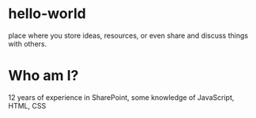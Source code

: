 # hello-world
place where you store ideas, resources, or even share and discuss things with others.
# Who am I?
12 years of experience in SharePoint, some knowledge of JavaScript, HTML, CSS

